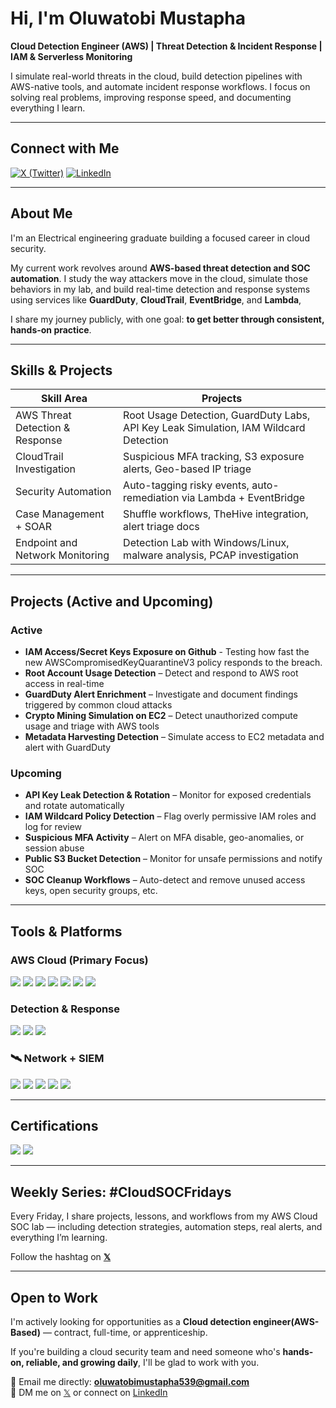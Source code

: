 # Hi, I'm Oluwatobi Mustapha

**Cloud Detection Engineer (AWS) | Threat Detection & Incident Response | IAM & Serverless Monitoring**

I simulate real-world threats in the cloud, build detection pipelines with AWS-native tools, and automate incident response workflows. I focus on solving real problems, improving response speed, and documenting everything I learn.

---

##  Connect with Me

[![X (Twitter)](https://img.shields.io/badge/X-@tobi_mustapha1-000000?style=for-the-badge&logo=x&logoColor=white)](https://twitter.com/tobi_mustapha1)
[![LinkedIn](https://img.shields.io/badge/LinkedIn-Oluwatobi--Mustapha-00A0DC?style=for-the-badge&logo=linkedin&logoColor=white)](https://www.linkedin.com/in/oluwatobi-mustapha-2b2058335)

---

## About Me

I'm an Electrical engineering graduate building a focused career in cloud security.

My current work revolves around **AWS-based threat detection and SOC automation**. I study the way attackers move in the cloud, simulate those behaviors in my lab, and build real-time detection and response systems using services like **GuardDuty**, **CloudTrail**, **EventBridge**, and **Lambda**,

I share my journey publicly, with one goal: **to get better through consistent, hands-on practice**.

---

##  Skills & Projects

| Skill Area                                 | Projects                                                                                   |
|--------------------------------------------|--------------------------------------------------------------------------------------------|
| AWS Threat Detection & Response            | Root Usage Detection, GuardDuty Labs, API Key Leak Simulation, IAM Wildcard Detection      |
| CloudTrail Investigation                   | Suspicious MFA tracking, S3 exposure alerts, Geo-based IP triage                           |
| Security Automation                        | Auto-tagging risky events, auto-remediation via Lambda + EventBridge                      |
| Case Management + SOAR                     | Shuffle workflows, TheHive integration, alert triage docs                                 |
| Endpoint and Network Monitoring            | Detection Lab with Windows/Linux, malware analysis, PCAP investigation                    |

---

## Projects (Active and Upcoming)

### Active
- **IAM Access/Secret Keys Exposure on Github** - Testing how fast the new AWSCompromisedKeyQuarantineV3 policy responds to the breach.
- **Root Account Usage Detection** – Detect and respond to AWS root access in real-time  
- **GuardDuty Alert Enrichment** – Investigate and document findings triggered by common cloud attacks  
- **Crypto Mining Simulation on EC2** – Detect unauthorized compute usage and triage with AWS tools  
- **Metadata Harvesting Detection** – Simulate access to EC2 metadata and alert with GuardDuty  

### Upcoming
- **API Key Leak Detection & Rotation** – Monitor for exposed credentials and rotate automatically  
- **IAM Wildcard Policy Detection** – Flag overly permissive IAM roles and log for review  
- **Suspicious MFA Activity** – Alert on MFA disable, geo-anomalies, or session abuse  
- **Public S3 Bucket Detection** – Monitor for unsafe permissions and notify SOC  
- **SOC Cleanup Workflows** – Auto-detect and remove unused access keys, open security groups, etc.  

---

## Tools & Platforms

### AWS Cloud (Primary Focus)

<div>
  <img src="https://img.shields.io/badge/AWS_CloudTrail-232F3E?style=for-the-badge&logo=amazonaws&logoColor=white" />
  <img src="https://img.shields.io/badge/AWS_GuardDuty-F90?style=for-the-badge&logo=amazonaws&logoColor=white" />
  <img src="https://img.shields.io/badge/AWS_Lambda-FF9900?style=for-the-badge&logo=amazonaws&logoColor=white" />
  <img src="https://img.shields.io/badge/AWS_S3-569A31?style=for-the-badge&logo=amazonaws&logoColor=white" />
  <img src="https://img.shields.io/badge/AWS_Detective-194D33?style=for-the-badge&logo=amazonaws&logoColor=white" />
  <img src="https://img.shields.io/badge/EventBridge-FF4F00?style=for-the-badge&logo=amazonaws&logoColor=white" />
  <img src="https://img.shields.io/badge/AWS_CloudWatch-FF9900?style=for-the-badge&logo=amazonaws&logoColor=white" />
</div>

### Detection & Response

<div>
  <img src="https://img.shields.io/badge/Shuffle_SOAR-303030?style=for-the-badge&logo=python&logoColor=white" />
  <img src="https://img.shields.io/badge/TheHive_CM-FFCC00?style=for-the-badge&logo=apachehive&logoColor=black" />
  <img src="https://img.shields.io/badge/Velociraptor_EDR-4B275F?style=for-the-badge&logo=Velociraptor&logoColor=white" /> </div>
 
### 🛰 Network + SIEM

<div>
  <img src="https://img.shields.io/badge/Wireshark-1679A7?style=for-the-badge&logo=Wireshark&logoColor=white" />
  <img src="https://img.shields.io/badge/Suricata-EF3B2D?style=for-the-badge&logo=Suricata&logoColor=white" />
  <img src="https://img.shields.io/badge/Zeek-777BB4?style=for-the-badge&logo=Zeek&logoColor=white" />
  <img src="https://img.shields.io/badge/Splunk-000000?style=for-the-badge&logo=Splunk&logoColor=white" />
  <img src="https://img.shields.io/badge/Elastic-005571?style=for-the-badge&logo=Elastic&logoColor=white" />
</div>

---

## Certifications

<div>
  <img src="https://img.shields.io/badge/CompTIA_Security%2B-FF0000?style=for-the-badge&logo=CompTIA&logoColor=white" />
  <img src="https://img.shields.io/badge/AWS_Security_Specialty-(In_Progress)-232F3E?style=for-the-badge&logo=amazonaws&logoColor=white" />
</div>

---

## Weekly Series: #CloudSOCFridays

Every Friday, I share projects, lessons, and workflows from my AWS Cloud SOC lab — including detection strategies, automation steps, real alerts, and everything I’m learning.

Follow the hashtag on [**𝕏**](https://twitter.com/techboy150)  

---

## Open to Work

I'm actively looking for opportunities as a **Cloud detection engineer(AWS-Based)** — contract, full-time, or apprenticeship.

If you're building a cloud security team and need someone who's **hands-on, reliable, and growing daily**, I'll be glad to work with you.

📧 Email me directly: **oluwatobimustapha539@gmail.com**  
💬 DM me on [𝕏](https://x.com/Techboy150) or connect on [LinkedIn](https://www.linkedin.com/in/oluwatobi-mustapha-2b2058335)
